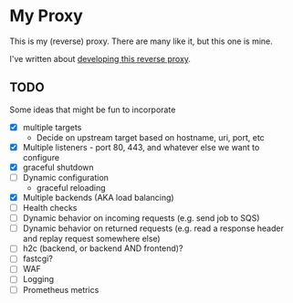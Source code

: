# My Proxy
This is my (reverse) proxy. There are many like it, but this one is mine.

I've written about [developing this reverse proxy](https://fideloper.com/go-http).

## TODO

Some ideas that might be fun to incorporate

- [x] multiple targets
    - Decide on upstream target based on hostname, uri, port, etc
- [x] Multiple listeners - port 80, 443, and whatever else we want to configure
- [x] graceful shutdown
- [ ] Dynamic configuration
    - graceful reloading
- [x] Multiple backends (AKA load balancing)
- [ ] Health checks
- [ ] Dynamic behavior on incoming requests (e.g. send job to SQS)
- [ ] Dynamic behavior on returned requests (e.g. read a response header and replay request somewhere else)
- [ ] h2c (backend, or backend AND frontend)?
- [ ] fastcgi?
- [ ] WAF
- [ ] Logging
- [ ] Prometheus metrics

